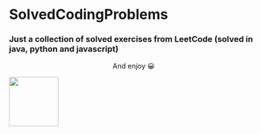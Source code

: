 # SolvedCodingProblems
### Just a collection of solved exercises from LeetCode (solved in java, python and javascript)
<p align="center">
And enjoy 😀
</p>
<img src="![image](https://github.com/user-attachments/assets/21483a16-0471-4d4f-8de4-fcd1da9ddd6a)
" width="100"/>

